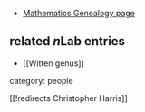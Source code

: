
* [Mathematics Genealogy page](http://genealogy.math.ndsu.nodak.edu/id.php?id=168375)

## related $n$Lab entries

* [[Witten genus]]

category: people

[[!redirects Christopher Harris]]

